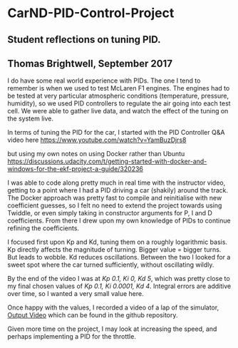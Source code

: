 # CarND-PID-Control-Project
## Student reflections on tuning PID.
## Thomas Brightwell, September 2017

I do have some real world experience with PIDs. The one I tend to remember is when we used to test McLaren F1 engines. The engines had to be tested at very particular atmospheric conditions (temperature, pressure, humidity), so we used PID controllers to regulate the air going into each test cell. We were able to gather live data, and watch the effect of the tuning on the system live.

In terms of tuning the PID for the car, I started with the PID Controller Q&A video here
https://www.youtube.com/watch?v=YamBuzDjrs8

but using my own notes on using Docker rather than Ubuntu
https://discussions.udacity.com/t/getting-started-with-docker-and-windows-for-the-ekf-project-a-guide/320236

I was able to code along pretty much in real time with the instructor video, getting to a point where I had a PID driving a car (shakily) around the track. The Docker approach was pretty fast to compile and reinitialise with new coefficient guesses, so I felt no need to extend the project towards using Twiddle, or even simply taking in constructor arguments for P, I and D coefficients.
From there I drew upon my own knowledge of PIDs to continue refining the coefficients.

I focused first upon Kp and Kd, tuning them on a roughly logarithmic basis. Kp directly affects the magnitude of turning. Bigger value = bigger turns. But leads to wobble. Kd reduces oscillations. Between the two I looked for a sweet spot where the car turned sufficiently, without oscillating wildly.

By the end of the video I was at *Kp 0.1, Ki 0, Kd 5*, which was pretty close to my final chosen values of *Kp 0.1, Ki 0.0001, Kd 4*. 
Integral errors are additive over time, so I wanted a very small value here.

Once happy with the values, I recorded a video of a lap of the simulator,
[Output Video](https://github.com/brightwellt/CarND-PID-Control-Project/blob/master/output_video.mp4)
which can be found in the github repository.

Given more time on the project, I may look at increasing the speed, and perhaps implementing a PID for the throttle.
